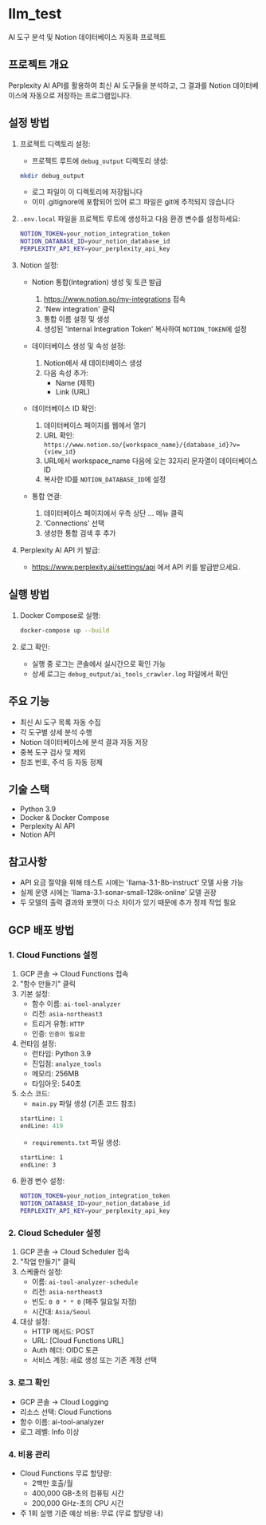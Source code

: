 # llm_test
AI 도구 분석 및 Notion 데이터베이스 자동화 프로젝트

## 프로젝트 개요
Perplexity AI API를 활용하여 최신 AI 도구들을 분석하고, 그 결과를 Notion 데이터베이스에 자동으로 저장하는 프로그램입니다.

## 설정 방법

1. 프로젝트 디렉토리 설정:
   - 프로젝트 루트에 `debug_output` 디렉토리 생성:
   ```bash
   mkdir debug_output
   ```
   - 로그 파일이 이 디렉토리에 저장됩니다
   - 이미 .gitignore에 포함되어 있어 로그 파일은 git에 추적되지 않습니다

2. `.env.local` 파일을 프로젝트 루트에 생성하고 다음 환경 변수를 설정하세요:
    ```bash
    NOTION_TOKEN=your_notion_integration_token
    NOTION_DATABASE_ID=your_notion_database_id
    PERPLEXITY_API_KEY=your_perplexity_api_key
    ```

3. Notion 설정:
   - Notion 통합(Integration) 생성 및 토큰 발급
     1. https://www.notion.so/my-integrations 접속
     2. 'New integration' 클릭
     3. 통합 이름 설정 및 생성
     4. 생성된 'Internal Integration Token' 복사하여 `NOTION_TOKEN`에 설정
   
   - 데이터베이스 생성 및 속성 설정:
     1. Notion에서 새 데이터베이스 생성
     2. 다음 속성 추가:
        - Name (제목)
        - Link (URL)
   
   - 데이터베이스 ID 확인:
     1. 데이터베이스 페이지를 웹에서 열기
     2. URL 확인: `https://www.notion.so/{workspace_name}/{database_id}?v={view_id}`
     3. URL에서 workspace_name 다음에 오는 32자리 문자열이 데이터베이스 ID
     4. 복사한 ID를 `NOTION_DATABASE_ID`에 설정
   
   - 통합 연결:
     1. 데이터베이스 페이지에서 우측 상단 ... 메뉴 클릭
     2. 'Connections' 선택
     3. 생성한 통합 검색 후 추가

4. Perplexity AI API 키 발급:
   - https://www.perplexity.ai/settings/api 에서 API 키를 발급받으세요.

## 실행 방법

1. Docker Compose로 실행:
   ```bash
   docker-compose up --build
   ```

2. 로그 확인:
   - 실행 중 로그는 콘솔에서 실시간으로 확인 가능
   - 상세 로그는 `debug_output/ai_tools_crawler.log` 파일에서 확인

## 주요 기능
- 최신 AI 도구 목록 자동 수집
- 각 도구별 상세 분석 수행
- Notion 데이터베이스에 분석 결과 자동 저장
- 중복 도구 검사 및 제외
- 참조 번호, 주석 등 자동 정제

## 기술 스택
- Python 3.9
- Docker & Docker Compose
- Perplexity AI API
- Notion API

## 참고사항
- API 요금 절약을 위해 테스트 시에는 'llama-3.1-8b-instruct' 모델 사용 가능
- 실제 운영 시에는 'llama-3.1-sonar-small-128k-online' 모델 권장
- 두 모델의 출력 결과와 포맷이 다소 차이가 있기 때문에 추가 정제 작업 필요

## GCP 배포 방법

### 1. Cloud Functions 설정
1. GCP 콘솔 → Cloud Functions 접속
2. "함수 만들기" 클릭
3. 기본 설정:
   - 함수 이름: `ai-tool-analyzer`
   - 리전: `asia-northeast3`
   - 트리거 유형: `HTTP`
   - 인증: `인증이 필요함`
4. 런타임 설정:
   - 런타임: Python 3.9
   - 진입점: `analyze_tools`
   - 메모리: 256MB
   - 타임아웃: 540초
5. 소스 코드:
   - `main.py` 파일 생성 (기존 코드 참조)
   ```python:main.py
   startLine: 1
   endLine: 419
   ```
   - `requirements.txt` 파일 생성:
   ```python:requirements_gcpfunction.txt
   startLine: 1
   endLine: 3
   ```
6. 환경 변수 설정:
   ```bash
   NOTION_TOKEN=your_notion_integration_token
   NOTION_DATABASE_ID=your_notion_database_id
   PERPLEXITY_API_KEY=your_perplexity_api_key
   ```

### 2. Cloud Scheduler 설정
1. GCP 콘솔 → Cloud Scheduler 접속
2. "작업 만들기" 클릭
3. 스케줄러 설정:
   - 이름: `ai-tool-analyzer-schedule`
   - 리전: `asia-northeast3`
   - 빈도: `0 0 * * 0` (매주 일요일 자정)
   - 시간대: `Asia/Seoul`
4. 대상 설정:
   - HTTP 메서드: POST
   - URL: [Cloud Functions URL]
   - Auth 헤더: OIDC 토큰
   - 서비스 계정: 새로 생성 또는 기존 계정 선택

### 3. 로그 확인
- GCP 콘솔 → Cloud Logging
- 리소스 선택: Cloud Functions
- 함수 이름: ai-tool-analyzer
- 로그 레벨: Info 이상

### 4. 비용 관리
- Cloud Functions 무료 할당량:
  - 2백만 호출/월
  - 400,000 GB-초의 컴퓨팅 시간
  - 200,000 GHz-초의 CPU 시간
- 주 1회 실행 기준 예상 비용: 무료 (무료 할당량 내)